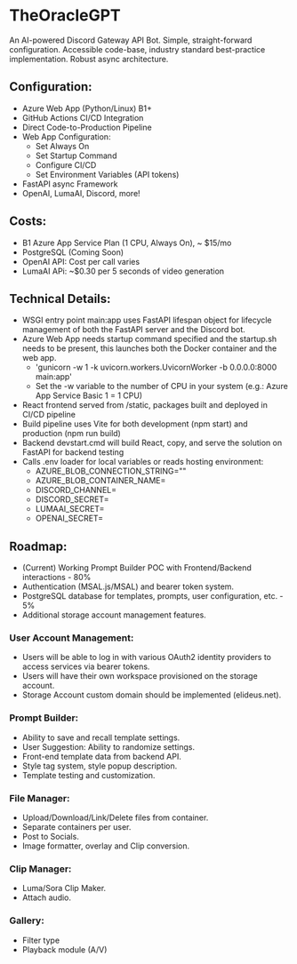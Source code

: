 # TheOracleGPT

  An AI-powered Discord Gateway API Bot. Simple, straight-forward configuration. Accessible code-base, industry standard best-practice implementation. Robust async architecture.

## Configuration:
- Azure Web App (Python/Linux) B1+
- GitHub Actions CI/CD Integration
- Direct Code-to-Production Pipeline
- Web App Configuration:
  - Set Always On
  - Set Startup Command
  - Configure CI/CD
  - Set Environment Variables (API tokens)
- FastAPI async Framework
- OpenAI, LumaAI, Discord, more!

## Costs:
- B1 Azure App Service Plan (1 CPU, Always On), ~ $15/mo
- PostgreSQL (Coming Soon)
- OpenAI API: Cost per call varies
- LumaAI APi: ~$0.30 per 5 seconds of video generation

## Technical Details:
- WSGI entry point main:app uses FastAPI lifespan object for lifecycle management of both the FastAPI server and the Discord bot.
- Azure Web App needs startup command specified and the startup.sh needs to be present, this launches both the Docker container and the web app.
  - 'gunicorn -w 1 -k uvicorn.workers.UvicornWorker -b 0.0.0.0:8000 main:app'
  - Set the -w variable to the number of CPU in your system (e.g.: Azure App Service Basic 1 = 1 CPU)
- React frontend served from /static, packages built and deployed in CI/CD pipeline
- Build pipeline uses Vite for both development (npm start) and production (npm run build)
- Backend devstart.cmd will build React, copy, and serve the solution on FastAPI for backend testing
- Calls .env loader for local variables or reads hosting environment:
  - AZURE_BLOB_CONNECTION_STRING=""
  - AZURE_BLOB_CONTAINER_NAME=
  - DISCORD_CHANNEL=
  - DISCORD_SECRET=
  - LUMAAI_SECRET=
  - OPENAI_SECRET=

## Roadmap:
- (Current) Working Prompt Builder POC with Frontend/Backend interactions - 80%
- Authentication (MSAL.js/MSAL) and bearer token system.
- PostgreSQL database for templates, prompts, user configuration, etc. - 5%
- Additional storage account management features.

### User Account Management:
- Users will be able to log in with various OAuth2 identity providers to access services via bearer tokens.
- Users will have their own workspace provisioned on the storage account.
- Storage Account custom domain should be implemented (elideus.net).
### Prompt Builder:
- Ability to save and recall template settings.
- User Suggestion: Ability to randomize settings.
- Front-end template data from backend API.
- Style tag system, style popup description.
- Template testing and customization.
### File Manager:
- Upload/Download/Link/Delete files from container.
- Separate containers per user.
- Post to Socials.
- Image formatter, overlay and Clip conversion.
### Clip Manager:
- Luma/Sora Clip Maker.
- Attach audio.
### Gallery:
- Filter type
- Playback module (A/V)
